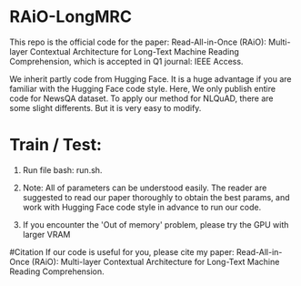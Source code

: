 # RAiO-LongMRC
This repo is the official code for the paper: Read-All-in-Once (RAiO): Multi-layer Contextual Architecture for Long-Text Machine Reading Comprehension, which is accepted in Q1 journal: IEEE Access. 

We inherit partly code from Hugging Face. It is a huge advantage if you are familiar with the Hugging Face code style. Here, We only publish entire code for NewsQA dataset. To apply our method for NLQuAD, there are some slight differents. But it is very easy to modify. 
# Train / Test:
1. Run file bash: run.sh. 

2. Note: All of parameters can be understood easily. The reader are suggested to read our paper thoroughly to obtain the best params, and work with Hugging Face code style in advance to run our code. 

3. If you encounter the 'Out of memory' problem, please  try the GPU with larger VRAM

#Citation
If our code is useful for you, please cite my paper: Read-All-in-Once (RAiO): Multi-layer Contextual Architecture for Long-Text Machine Reading Comprehension. 
